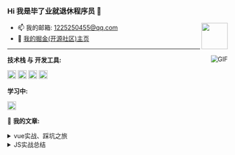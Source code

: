 ### Hi 我是毕了业就退休程序员 👋

<img align="right" width="60" src="https://raw.githubusercontent.com/jcode-n/jcode-n/main/image.png" />


- 📫 我的邮箱: [1225250455@qq.com](mailto:1225250455@qq.com)
- 📝 [我的掘金(开源社区)主页](https://juejin.cn/user/3491704662925992)
---
<img align="right" alt="GIF" src="https://raw.githubusercontent.com/jcode-n/jcode-n/main/pusheencode.gif" />

**技术栈 与 开发工具:**

<code><img height="20" src="https://raw.githubusercontent.com/jcode-n/jcode-n/main/javascript.png"></code>
<code><img height="20" src="https://raw.githubusercontent.com/jcode-n/jcode-n/main/vue.png"></code>
<code><img height="20" src="https://raw.githubusercontent.com/jcode-n/jcode-n/main/git.png"></code>
<code><img height="20" src="https://raw.githubusercontent.com/jcode-n/jcode-n/main/webstorm.png"></code>

**学习中:**

<code><img height="20" src="https://raw.githubusercontent.com/jcode-n/jcode-n/main/typescript.png"></code>

<!--😉 **我的前端之路:**
<details style="cursor: pointer;">
  <summary>2019年</summary>
    <div style="width: 98%; margin: 0 auto">
      <ul>
        <li>6月毕业取得学位证</li>
        <li>7月准备迎接教师编制考试，却得知专业限制，无缘</li>
        <li>8月取得CET-4证书，同时自学前端知识(受自己哥哥的影响 - 一名php、go工程师)</li>
        <li>9月取得学位证书(晚是因为学校需要4级证书，庆幸最后一次通过了)</li>
        <li>9月在某马正式开始暗无天日的前端学习(晚是因为学校需要4级证书，庆幸最后一次通过了)(晚是因为学校需要4级证书，庆幸最后一次通过了)</li>
      </ul>
  </div>
</details>
<details style="cursor: pointer;">
   <summary>2020年</summary>
    <div style="width: 98%; margin: 0 auto">
      <ul>
        <li>4月结束前端的学习，开始投递简历。与20日入职一家为政府部门提供信息化管理系统、财政一体化信息管理系统的公司</li>
        <li>7月从该公司离职(由于个人原因不能长期外地出差)，并于20日入职现在这家公司(外包形式，次年9月变为正式员工)</li>
        <li>10月开始尝试了解vue的源码，理解并模拟其中响应式的实验原理等</li>
      </ul>
    </div>
</details>
<details style="cursor: pointer;">
   <summary>2021年</summary>
    <div style="width: 98%; margin: 0 auto">
      <ul>
        <li>2月开始接触TypeScript，由于公司没有使用，目前也只是了解持续学习中，并在自己的demo中使用</li>
      </ul>
    </div>
</details>-->

🤔 **我的文章:**
<details style="cursor: pointer;">
  <summary>vue实战、踩坑之旅</summary>
  <div style="width: 98%; margin: 0 auto">
    <ul>
        <li><a href="https://juejin.cn/post/7042492559226044446">vue父子组件的生命周期加载顺序，EventBus(事件总线)在父子组件中的调用时机</a></li>
        <li><a href="https://juejin.cn/post/7041467154171953188">项目中vue-quill-editor富文本插件没有表格，用wangEditor插件代替遇到的坑</a></li>
        <li><a href="https://juejin.cn/post/7033299831858659365">Vue + ElementUI 超大表单处理</a></li>
        <li><a href="https://juejin.cn/post/6904180986397851656">vue中金额格式化 失去焦点格式化 获得焦点去格式化 全局注册</a></li>
        <li><a href="https://juejin.cn/post/6904178571820924941">vue中js获取今天、上一年、下一年(并全局注册)</a></li>
        <li><a href="https://juejin.cn/post/6901255970043887624">关于vue-pdf无法显示pdf合同动态填充内容</a></li>
        <li><a href="https://juejin.cn/post/6900841755432714248">ElementUI 表格操作列错位问题</a></li>
        <li><a href="https://juejin.cn/post/6884448027403419662">教你简单用实现MVVM响应式原理（下） - MVVM的实现</a></li>
        <li><a href="https://juejin.cn/post/6884442160158998542">[教你简单用实现MVVM响应式原理（上） - Object.defineProperty的用法]</a></li>
    </ul>
  </div>
</details>
<details style="cursor: pointer;">
  <summary>JS实战总结</summary>
  <div style="width: 98%; margin: 0 auto">
    <ul>
        <li><a href="https://juejin.cn/post/7041858551538515981">JS循环中使用async、await的正确姿势</a></li>
    </ul>
  </div>
</details>

<!--
**jcode-n/jcode-n** is a ✨ _special_ ✨ repository because its `README.md` (this file) appears on your GitHub profile.

Here are some ideas to get you started:
- 🔭 I’m currently working on ...
- 🌱 I’m currently learning ...
- 👯 I’m looking to collaborate on ...
- 🤔 I’m looking for help with ...
- 💬 Ask me about ...
- 📫 How to reach me: ...
- 😄 Pronouns: ...
- ⚡ Fun fact: ...
-->
